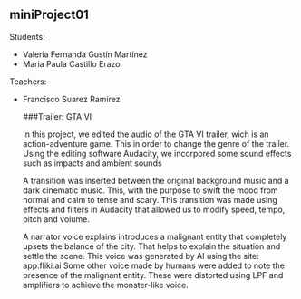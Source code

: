 ## miniProject01
Students:
- Valeria Fernanda Gustín Martínez
- Maria Paula Castillo Erazo

Teachers:
- Francisco Suarez Ramirez

  ###Trailer: GTA VI

  
  In this project, we edited the audio of the GTA VI trailer, wich is an action-adventure game. This in order to change the genre of the trailer.
  Using the editing software Audacity, we incorpored some sound effects such as impacts and ambient sounds 
  
  A transition was inserted between the original background music and a dark cinematic music. This, with the purpose to swift the mood from normal and calm to tense and scary.
  This transition was made using effects and filters in Audacity that allowed us to modify speed, tempo, pitch and volume.
   
  A narrator voice explains introduces a malignant entity that completely upsets the balance of the city. That helps to explain the situation and settle the scene. This voice was generated by AI using the site: app.fliki.ai
  Some other voice made by humans were added to note the presence of the malignant entity. These were distorted using LPF and amplifiers to achieve the monster-like voice.
   
